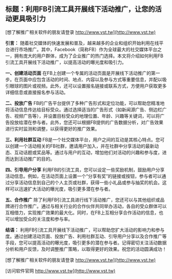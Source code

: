 ## **标题：利用FB引流工具开展线下活动推广，让您的活动更具吸引力**

[想了解推广相关软件的朋友请登录 http://www.vst.tw](http://www.vst.tw)

**引言：**
随着社交媒体的快速发展和普及，越来越多的企业和组织开始利用在线平台进行市场推广。其中，Facebook（简称FB）作为全球最大的社交媒体平台之一，拥有庞大的用户群体，成为了企业推广的热门选择。本文将介绍如何利用FB引流工具开展线下活动推广，以提高活动的曝光度和吸引力。

**一、创建活动页面**
在FB上创建一个专属的活动页面是开展线下活动推广的第一步。在页面中应包含活动的时间、地点、内容以及参与方式等重要信息，并配以吸引眼球的图片或视频。此外，还可以设置报名链接或联系方式，方便用户获取更多详细信息或直接报名参与活动。

**二、投放广告**
FB的广告平台提供了多种广告形式和定位功能，可以帮助您精准地将活动信息传达给目标受众。通过选择适当的广告形式（如新闻源广告、侧边栏广告、视频广告等），并设置目标受众的地理位置、年龄、兴趣等关键词，可以将广告投放给潜在参与者。此外，您还可以根据FB提供的广告数据分析，对广告效果进行实时监测和调整，以获得更好的推广效果。

**三、利用社群互动**
FB是一个社交媒体平台，用户之间的互动是其核心特点。您可以创建一个活动相关的FB社群，邀请用户加入，并在社群中分享活动的最新动态、互动话题或奖品等。通过与用户的互动，增加他们对活动的兴趣和参与度，进而达到活动推广的目的。

**四、引导用户分享**
利用FB的引流工具，您可以设定一些奖励机制，鼓励用户分享活动信息。例如，在活动页面上设置一个“分享有奖”的链接或按钮，参与者可以通过分享活动信息到自己的个人主页或社群，获得一些小礼品或参与抽奖的机会。这样可以迅速扩大活动的曝光度，吸引更多潜在参与者。

**五、合作推广**
除了利用FB引流工具进行线下活动推广，您还可以与其他组织或品牌进行合作推广。通过与相关行业的合作伙伴共同举办活动，各自的受众群体可以互相借力，实现推广效果的最大化。同时，在FB上互相分享合作活动的信息，也可以增加受众的关注度和参与率。

**结语：**
利用FB引流工具开展线下活动推广，可以帮助您扩大活动的影响力和参与度。通过创建活动页面、投放广告、利用社群互动、引导用户分享以及合作推广等手段，您可以提高活动的曝光度，吸引更多的潜在参与者。记得密切关注活动数据分析和用户反馈，及时调整推广策略，以取得更好的效果。祝您的活动圆满成功！

[想了解推广相关软件的朋友请登录 http://www.vst.tw](http://www.vst.tw)


[访问软件官网 http://www.vst.tw](http://www.vst.tw)
